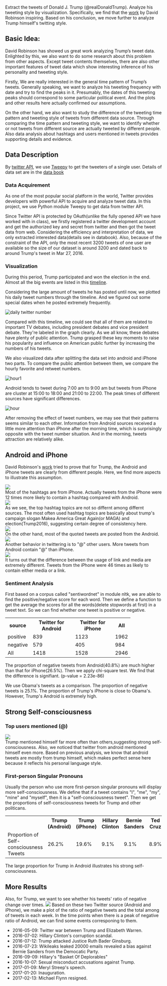 Extract the tweets of Donald J. Trump (@realDonaldTrump). Analyze his tweeting style by visualization. Specifically, we find that the [work](http://varianceexplained.org/r/trump-tweets/) by David Robinson inspiring. Based on his conclusion, we move further to analyze Trump himself's twitting style.

## Basic Idea:
David Robinson has showed us great work analyzing Trump’s tweet data. Enlighted by this, we also want to do some research about this problem from other aspects. Except tweet contents themselves, there are also other important features of tweet data which show interesting inference of his personality and tweeting style.

Firstly, We are really interested in the general time pattern of Trump’s tweets. Generally speaking, we want to analyze his tweeting frequency with date and try to find the peaks in it. Presumably, the dates of this tweeting peaks should correspond to some particular political event. And the plots and other results here actually confirmed our assumptions. 

On the other hand, we also want to study the difference of the tweeting time pattern and tweeting style of tweets from different data source. Through comparing the time pattern and tweeting style, we want to identify whether or not tweets from different source are actually tweeted by different people. Also data analysis about hashtags and users mentioned in tweets provides supporting details and evidence.

## Data Description
By [twitter API](https://dev.twitter.com/overview/api), we use [Tweepy](http://tweepy.readthedocs.io/en/v3.5.0/) to get the tweeters of a single user. Details of data set are in the [data book](databook.pdf)

### Data Acquirement

As one of the most popular social platform in the world, Twitter provides developers with powerful API to acquire and analyze tweet data. In this project, we use Python module Tweepy to get data from twitter API.

Since Twitter API is protected by OAuth(unlike the fully opened API we have worked with in class), we firstly registered a twitter development account and get the authorized key and secret from twitter and then got the tweet data from web. Considering the efficiency and interpretation of data, we only extracted interested data(details see in databook). Also, because of the constraint of the API, only the most recent 3200 tweets of one user are available so the size of our dataset is around 3200 and dated back to around Trump's tweet in Mar 27, 2016.

### Visualization
During this period, Trump participated and won the election in the end. Almost all the big events are listed in this [timeline](https://en.wikipedia.org/wiki/United_States_presidential_election,_2016_timeline#May_2016).

Considering the large amount of tweets he has posted until now, we plotted his daily tweet numbers through the timeline. And we figured out some special dates when he posted extremely frequently.

![daily twitter number](image/daily-twitter-number.png)

Compared with this timeline, we could see that all of them are related to important TV debates, including president debates and vice president debate. They're labeled in the graph clearly. As we all know, these debates have plenty of public attention. Trump grasped these key moments to raise his popularity and influence on American public further by increasing the numbers of his tweets.
 
We also visualized data after splitting the data set into android and iPhone two parts. To compare the public attention between them, we compare the hourly favorite and retweet numbers.

![hour1](image/hourly-twitter-compare-2.png)

Android tends to tweet during 7:00 am to 9:00 am but tweets from iPhone are cluster at 15:00 to 18:00 and 21:00 to 22:00. The peak times of different sources have significant differences.

![hour](image/hourly_comparison.png)

After removing the effect of tweet numbers, we may see that their patterns seems similar to each other. Information from Android sources received a little more attention than iPhone after the morning time, which is surprisingly opposite with the tweet number situation. And in the morning, tweets attraction are relatively alike.

## Android and iPhone
David Robinson's [work](http://varianceexplained.org/r/trump-tweets/) tried to prove that for Trump, the Android and iPhone tweets are clearly from different people. Here, we find more aspects to illustrate this assumption.

<div>
  <div>
    <img src="image/hashtag_proportion.png">
  </div>
  <div>
    Most of the hashtags are from iPhone. Actually tweets from the iPhone were 12 times more likely to contain a hashtag compared with Android.
  </div>
</div>

<div>
  <div>
    <img src="image/hashtag.png">
   </div>
   <div>
   As we see, the top hashtag topics are not so differnt among differnt sources. The most often used hashtag topics are basically about trump's campaign slogan Makea America Great Again(or MAGA) and election(Trump2016), suggesting certain degree of consistency here.
   </div>
</div>

<div>
  <div>
    <img src="image/quoted.png">
  </div>
  <div>
    On the other hand, most of the quoted tweets are posted from the Android.
  </div>
</div>

<div>
  <div>
    <img src="image/at.png">
  </div>
  <div>
    Another behavior in twittering is to "@" other users. More tweets from Android contain "@" than iPhone.
  </div>
</div>

<div>
  <div>
    <img src="image/link.png">
  </div>
  <div>
    It turns out that the difference between the usage of link and media are extremely different. Tweets from the iPhone were 46 times as likely to contain either media or a link. 
  </div>
</div>



### Sentiment Analysis
First based on a corpus called "sentiwordnet" in module nltk, we are able to find the positive/negative score for each word.
Then we define a function to get the average the scores for all the words(delete stopwords at first) in a tweet text. 
So we can find whether one tweet is positive or negative.
<table style="width:80%">
  <tr>
    <th>source</th>
    <th>Twitter for Android</th> 
    <th>Twitter for iPhone</th>
    <th>All</th>
  </tr>
  <tr>
    <td>positive</td>
    <td>839</td> 
    <td>1123</td>
    <td>1962</td>
  </tr>
  <tr>
    <td>negative</td>
    <td>579</td> 
    <td>405</td>
    <td>984</td>
  </tr>
  <tr>
    <td>All</td>
    <td>1418</td>
    <td>1528</td>
    <td>2946</td>
  </tr>
</table>
The proportion of negative tweets from Android(40.8%) are much higher than that for iPhone(26.5%). Then we apply chi-square test.
We find that the difference is signifiant. (p-value = 2.23e-86)

We use Obama's tweets as a comparison. The proportion of negative tweets is 25.1%. The proportion of Trump's iPhone is close to Obama's. However, Trump's Android is extremely high.

## Strong Self-consciousness
### Top users mentioned (@)
<div>
  <div>
    <img src="image/user_mention.png">
   </div>
   <div>
Trump mentioned himself far more often than others,suggesting strong self-consciousness. Also, we noticed that twitter from android mentioned himself even more. Based on previous analysis, we know that android tweets are mostly from trump himself, which makes perfect sense here because it reflects his personal language style.
   </div>
</div>

### First-person Singular Pronouns
Usually the person who use more first-person singular pronouns will display more self-consciousness. We define that if a tweet contains "I", "me", "my", "mine" and "myself", then it is a "self-consciousness tweet". Then we get the proportions of self-consciousness tweets for Trump and other politicans.

<table width=50%>
  <tr>
    <th> </th>
    <th>Trump (Android)</th> 
    <th>Trump (iPhone)</th>
    <th>Hillary Clinton</th>
    <th>Bernie Sanders</th>
    <th>Ted Cruz</th>
    <th>John Mccain</th>
  </tr>
  <tr>
    <td>Proportion of Self-consciousness Tweets</td>
    <td>26.2%</td> 
    <td>19.6%</td>
    <td>9.1%</td>
    <td>9.1%</td>
    <td>8.9%</td>
    <td>12.8%</td>
  </tr>
</table>

The large proportion for Trump in Android illustrates his strong self-consciousness.

## More Results
Also, for Trump, we want to see whether his tweets' ratio of negative change over times.
<img src="image/Ratio.png">
Based on these two Twitter source (Android and iPhone), we make a plot of the ratio of negative tweets and the total among of tweets in each week. In the time points when there is a peak of negative ratio of Android, we can find some events corresponing to them.
- 2016-05-09: Twitter war between Trump and Elizabeth Warren.
- 2016-07-02: Hillary Clinton's corruption scandal.
- 2016-07-12: Trump attacked Justice Ruth Bader Ginsburg.
- 2016-07-23: Wikileaks leaked 20000 emails revealed a bias against Bernie Sanders from the Democatic Party. 
- 2016-09-09: Hillary's "Basket Of Deplorables"
- 2016-10-07: Sexual misconduct accusations against Trump.
- 2017-01-09: Meryl Streep's speech.
- 2017-01-20: Inauguration.
- 2017-02-13: Michael Flynn resigned.
